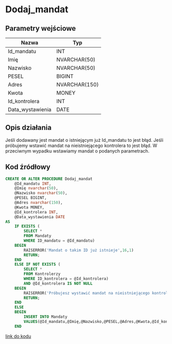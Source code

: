 # Dodaj_mandat

## Parametry wejściowe

| Nazwa               | Typ          |
| ------------------- | ------------ |
| Id_mandatu          | INT          |
| Imię                | NVARCHAR(50) |
| Nazwisko            | NVARCHAR(50) |
| PESEL               | BIGINT       |
| Adres               | NVARCHAR(150)|
| Kwota               | MONEY        |
| Id_kontrolera       | INT          |
| Data_wystawienia    | DATE         |

## Opis działania

Jeśli dodawany jest mandat o istniejącym już Id_mandatu to jest błąd.
Jeśli próbujemy wstawić mandat na nieistniejącego kontrolera to jest błąd.
W przeciwnym wypadku wstawiamy mandat o podanych parametrach.

## Kod źródłowy

```sql
CREATE OR ALTER PROCEDURE Dodaj_mandat	
	@Id_mandatu INT,
	@Imię nvarchar(50),
	@Nazwisko nvarchar(50),
	@PESEL BIGINT,
	@Adres nvarchar(150),
	@Kwota MONEY,
	@Id_kontrolera INT,
	@Data_wystawienia DATE
AS
	IF EXISTS (
		SELECT *
		FROM Mandaty
		WHERE ID_mandatu = @Id_mandatu)
	BEGIN
		RAISERROR('Mandat o takim ID już istnieje',16,1)
		RETURN;
	END
	ELSE IF NOT EXISTS (
		SELECT * 		
		FROM Kontrolerzy
		WHERE ID_kontrolera = @Id_kontrolera)
		AND @Id_kontrolera IS NOT NULL
	BEGIN
		RAISERROR('Próbujesz wystawić mandat na nieistniejącego kontrolera',16,2)
		RETURN;
	END
	ELSE
	BEGIN
		INSERT INTO Mandaty
		VALUES(@Id_mandatu,@Imię,@Nazwisko,@PESEL,@Adres,@Kwota,@Id_kontrolera,NULL,@Data_wystawienia)
	END
```

[link do kodu](../../procs/Dodaj_mandat.sql)
